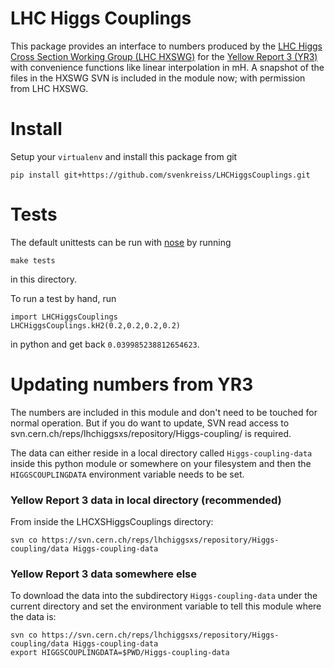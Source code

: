 # LHC Higgs Couplings

This package provides an interface to numbers produced by the [LHC Higgs Cross Section Working Group (LHC HXSWG)](https://twiki.cern.ch/twiki/bin/view/LHCPhysics/CrossSections) for the [Yellow Report 3 (YR3)](http://arxiv.org/abs/1307.1347) with convenience functions like linear interpolation in mH. A snapshot of the files in the HXSWG SVN is included in the module now; with permission from LHC HXSWG. 


# Install

Setup your `virtualenv` and install this package from git

```
pip install git+https://github.com/svenkreiss/LHCHiggsCouplings.git
```


# Tests

The default unittests can be run with [nose](http://nose.readthedocs.org/en/latest/) by running

```
make tests
```
in this directory.
 
To run a test by hand, run

```
import LHCHiggsCouplings
LHCHiggsCouplings.kH2(0.2,0.2,0.2,0.2)
```
in python and get back `0.039985238812654623`.



# Updating numbers from YR3

The numbers are included in this module and don't need to be touched for normal operation. But if you do want to update, SVN read access to svn.cern.ch/reps/lhchiggsxs/repository/Higgs-coupling/ is required.

The data can either reside in a local directory called `Higgs-coupling-data` inside this python module or somewhere on your filesystem and then the `HIGGSCOUPLINGDATA` environment variable needs to be set.

### Yellow Report 3 data in local directory (recommended)

From inside the LHCXSHiggsCouplings directory:

```
svn co https://svn.cern.ch/reps/lhchiggsxs/repository/Higgs-coupling/data Higgs-coupling-data
```

### Yellow Report 3 data somewhere else
To download the data into the subdirectory `Higgs-coupling-data` under the current directory and set the environment variable to tell this module where the data is:

```
svn co https://svn.cern.ch/reps/lhchiggsxs/repository/Higgs-coupling/data Higgs-coupling-data
export HIGGSCOUPLINGDATA=$PWD/Higgs-coupling-data
```


